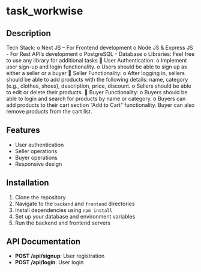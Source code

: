 # task_workwise

## Description
Tech Stack:
o Next JS – For Frontend development
o Node JS & Express JS - For Rest API’s development
o PostgreSQL - Database
o Libraries: Feel free to use any library for additional tasks
 User Authentication:
o Implement user sign-up and login functionality.
o Users should be able to sign up as either a seller or a buyer
 Seller Functionality:
o After logging in, sellers should be able to add products with the following
details: name, category (e.g., clothes, shoes), description, price, discount.
o Sellers should be able to edit or delete their products.
 Buyer Functionality:
o Buyers should be able to login and search for products by name or category.
o Buyers can add products to their cart section “Add to Cart" functionality.
Buyer can also remove products from the cart list.

## Features
- User authentication
- Seller operations
- Buyer operations
- Responsive design

## Installation
1. Clone the repository
2. Navigate to the `backend` and `frontend` directories
3. Install dependencies using `npm install`
4. Set up your database and environment variables
5. Run the backend and frontend servers

## API Documentation
- **POST /api/signup**: User registration
- **POST /api/login**: User login

